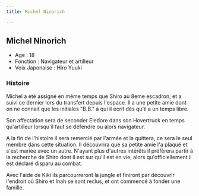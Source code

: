 ```yaml
---
title: Michel Ninorich

---
```



Michel Ninorich
---------------





* Age : 18
* Fonction : Navigateur et artilleur
* Voix Japonaise : Hiro Yuuki


### Histoire


Michel a été assigné en même temps que Shiro au 8eme escadron, et a suivi ce dernier lors du transfert depuis l'espace. Il a une petite amie dont on ne connait que les initiales "B.B." à qui il écrit dès qu'il a un temps libre.


Son affectation sera de seconder Eledore dans son Hovertruck en temps qu'artilleur lorsqu'il faut se défendre ou alors navigateur.


A la fin de l'histoire il sera remercié par l'armée et la quittera, ce sera le seul membre dans cette situation. Il découvrira que sa petite amie l'a plaqué et s'est mariée avec un autre. N'ayant plus d'autres intérêts il préfèrera partir à la recherche de Shiro dont il est sur qu'il est en vie, alors qu'officiellement il est déclaré disparu au combat.


Avec l'aide de Kiki ils parcourreront la jungle et finiront par découvrir l'endroit où Shiro et Inah se sont reclus, et ont commencé à fonder une famille.


